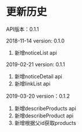 # 更新历史 #
API版本：0.1.1

2018-11-14 version: 0.1.0
1. 新增noticeList api

2019-02-21 version: 0.1.1
1. 新增noticeDetail api
2. 新增linkList api

2019-03-20 version：0.1.2
1. 新增describeProducts api
2. 新增describeProduct api
3. 新增根据父id获取products
